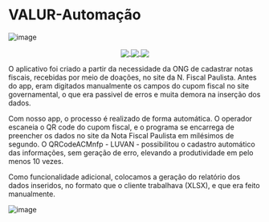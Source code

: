 # VALUR-Automação

![image](https://user-images.githubusercontent.com/39005073/219985214-7419097b-4aaa-4fdf-87b8-fd1ba4ee5e6b.png)

<p align="center">
 <a href="https://dotnet.microsoft.com/en-us/languages/csharp">
  <img align="center" src="https://img.shields.io/badge/Development%20with-Csharp-blueviolet">
 </a>
  <a href="https://github.com/alucardand2017/QRCodeACMnfp/blob/master/LICENCE.txt">
    <img align="center" src="https://img.shields.io/badge/License-MIT-brightgreen">
  </a>
 <a href="https://github.com/alucardand2017/QRCodeACMnfp">
    <img align="center" src="https://img.shields.io/badge/Release-V%201.1.0-red">
  </a>
</p>


O aplicativo foi criado a partir da necessidade da ONG de cadastrar notas fiscais, recebidas por meio de doações, no site da N. Fiscal Paulista. Antes do app, eram digitados manualmente os campos do cupom fiscal no site governamental, o que era passivel de erros e muita demora na inserção dos dados. 

Com nosso app, o processo é realizado de forma automática. O operador escaneia o QR code do cupom fiscal, e o programa se encarrega de preencher os dados no site da Nota Fiscal Paulista em mílésimos de segundo. O QRCodeACMnfp - LUVAN -  possibilitou o cadastro automático das informações, sem geração de erro, elevando a produtividade em pelo menos 10 vezes. 

Como funcionalidade adicional, colocamos a geração do relatório dos dados inseridos, no formato que o cliente trabalhava (XLSX), e que era feito manualmente.


![image](https://user-images.githubusercontent.com/39005073/215300984-40249dbc-87a5-4ed2-8b02-39b5aaa4cc92.png)
